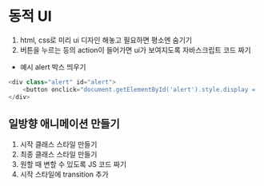 # 동적 UI
1. html, css로 미리 ui 디자인 해놓고 필요하면 평소엔 숨기기
2. 버튼을 누르는 등의 action이 들어가면 ui가 보여지도록 자바스크립트 코드 짜기

- 예시 alert 박스 띄우기
```javascript
<div class="alert" id="alert">
    <button onclick="document.getElementById('alert').style.display = 'block';"> 버튼 </button>
</div>
```

## 일방향 애니메이션 만들기
1. 시작 클래스 스타일 만들기
2. 최종 클래스 스타일 만들기
3. 원할 때 변할 수 있도록 JS 코드 짜기
4. 시작 스타일에 transition 추가